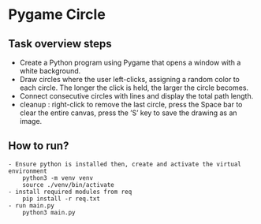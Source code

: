 # Pygame Circle 

## Task overview steps
- Create a Python program using Pygame that opens a window with a white background.
- Draw circles where the user left-clicks, assigning a random color to each circle. The longer the click is held, the larger the circle becomes.
- Connect consecutive circles with lines and display the total path length.
- cleanup : right-click to remove the last circle, press the Space bar to clear the entire canvas, press the ’S’ key to save the drawing as an image.

## How to run?
```
- Ensure python is installed then, create and activate the virtual environment
    python3 -m venv venv 
    source ./venv/bin/activate
- install required modules from req
    pip install -r req.txt
- run main.py
    python3 main.py
```